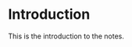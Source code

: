 <!--AUTOMATICALLY GENERATED
************************************************************
*                                                          *
*    This file was automatically generated by copying      *
*    'chapters/intro.md'. If you want to manually          *
*    overwrite it, you have to remove this whole comment.  *
*                                                          *
************************************************************
-->

# Introduction

This is the introduction to the notes.
